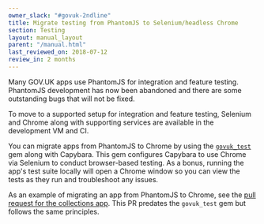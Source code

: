 ```yaml
---
owner_slack: "#govuk-2ndline"
title: Migrate testing from PhantomJS to Selenium/headless Chrome
section: Testing
layout: manual_layout
parent: "/manual.html"
last_reviewed_on: 2018-07-12
review_in: 2 months
---
```


Many GOV.UK apps use PhantomJS for integration and feature testing. PhantomJS development has now been abandoned and there are some outstanding bugs that will not be fixed.

To move to a supported setup for integration and feature testing, Selenium and Chrome along with supporting services are available in the development VM and CI.

You can migrate apps from PhantomJS to Chrome by using the [`govuk_test`](https://github.com/alphagov/govuk_test) gem along with Capybara. This gem configures Capybara to use Chrome via Selenium to conduct browser-based testing. As a bonus, running the app's test suite locally will open a Chrome window so you can view the tests as they run and troubleshoot any issues.

As an example of migrating an app from PhantomJS to Chrome, see the [pull request for the collections app](https://github.com/alphagov/collections/pull/774). This PR predates the `govuk_test` gem but follows the same principles.
